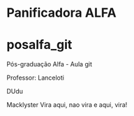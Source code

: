 ﻿# Panificadora ALFA
# posalfa_git
Pós-graduação Alfa - Aula git

Professor: Lanceloti

DUdu

Macklyster
Vira aqui, nao vira e aqui, vira!

